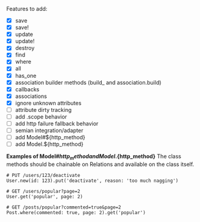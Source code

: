 Features to add:
- [x] save
- [x] save!
- [x] update
- [x] update!
- [x] destroy
- [x] find
- [x] where
- [x] all
- [x] has_one
- [x] association builder methods (build_ and association.build)
- [x] callbacks
- [x] associations
- [x] ignore unknown attributes
- [ ] attribute dirty tracking
- [ ] add .scope behavior
- [ ] add http failure fallback behavior
- [ ] semian integration/adapter
- [ ] add Model#${http_method}
- [ ] add Model.${http_method}

**Examples of Model#${http_method} and Model.${http_method}**
The class methods should be chainable on Relations and available
on the class itself.
```
# PUT /users/123/deactivate
User.new(id: 123).put('deactivate', reason: 'too much nagging')

# GET /users/popular?page=2
User.get('popular', page: 2)

# GET /posts/popular?commented=true&page=2
Post.where(commented: true, page: 2).get('popular')
```
